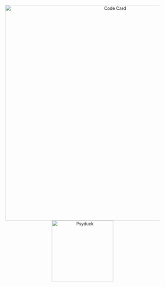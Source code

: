 <div align="center">
  <img src="https://drive.google.com/uc?export=view&id=1qKyC-dI15WarGF9YgpgZ3zlVA-ocmxEG" width="700" alt="Code Card" />
    <img src="https://drive.google.com/uc?export=view&id=1Yb-FQD-RPbDnWkQH-vKil8KpjAgcj8eH" width="200" alt="Psyduck"/>

</div>
